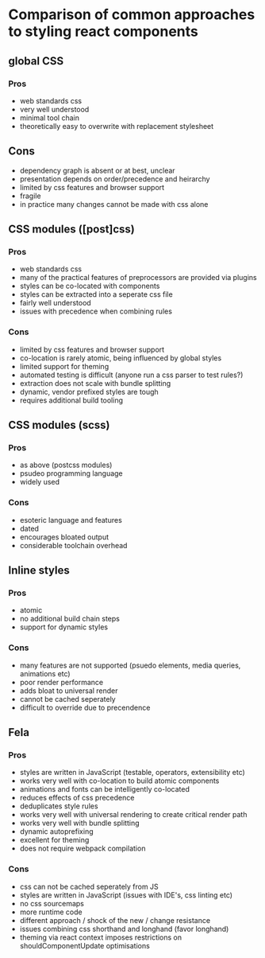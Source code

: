 # Comparison of common approaches to styling react components


## global CSS

### Pros
- web standards css
- very well understood
- minimal tool chain
- theoretically easy to overwrite with replacement stylesheet

## Cons
- dependency graph is absent or at best, unclear
- presentation depends on order/precedence and heirarchy
- limited by css features and browser support
- fragile
- in practice many changes cannot be made with css alone


## CSS modules ([post]css)

### Pros
- web standards css
- many of the practical features of preprocessors are provided via plugins
- styles can be co-located with components
- styles can be extracted into a seperate css file
- fairly well understood
- issues with precedence when combining rules

### Cons
- limited by css features and browser support
- co-location is rarely atomic, being influenced by global styles
- limited support for theming
- automated testing is difficult (anyone run a css parser to test rules?)
- extraction does not scale with bundle splitting
- dynamic, vendor prefixed styles are tough
- requires additional build tooling


## CSS modules (scss)

### Pros
- as above (postcss modules)
- psudeo programming language
- widely used

### Cons
- esoteric language and features
- dated
- encourages bloated output
- considerable toolchain overhead


## Inline styles

### Pros
- atomic
- no additional build chain steps
- support for dynamic styles

### Cons
- many features are not supported (psuedo elements, media queries, animations etc)
- poor render performance
- adds bloat to universal render
- cannot be cached seperately
- difficult to override due to precendence


## Fela

### Pros
- styles are written in JavaScript (testable, operators, extensibility etc)
- works very well with co-location to build atomic components
- animations and fonts can be intelligently co-located
- reduces effects of css precedence
- deduplicates style rules
- works very well with universal rendering to create critical render path
- works very well with bundle splitting
- dynamic autoprefixing
- excellent for theming
- does not require webpack compilation

### Cons
- css can not be cached seperately from JS
- styles are written in JavaScript (issues with IDE's, css linting etc)
- no css sourcemaps
- more runtime code
- different approach / shock of the new / change resistance
- issues combining css shorthand and longhand (favor longhand)
- theming via react context imposes restrictions on shouldComponentUpdate optimisations
